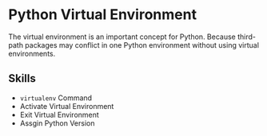 # Python Virtual Environment

The virtual environment is an important concept for Python.
Because third-path packages may conflict in one Python environment without using virtual environments.

## Skills

- `virtualenv` Command
- Activate Virtual Environment
- Exit Virtual Environment
- Assgin Python Version

